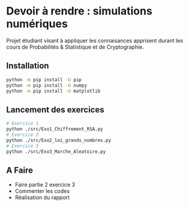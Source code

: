 # Devoir à rendre : simulations numériques

Projet étudiant visant à appliquer les connaisances apprisent durant les cours de Probabilités & Statistique et de Cryptographie.

## Installation
```bash
python -m pip install -U pip
python -m pip install -U numpy
python -m pip install -U matplotlib
```

## Lancement des exercices
```bash
# Exercice 1 
python ./src/Exo1_Chiffrement_RSA.py
# Exercice 2 
python ./src/Exo2_loi_grands_nombres.py
# Exercice 3 
python ./src/Exo3_Marche_Aleatoire.py
```

## A Faire 
 * Faire partie 2 exercice 3
 * Commenter les codes
 * Réalisation du rapport 